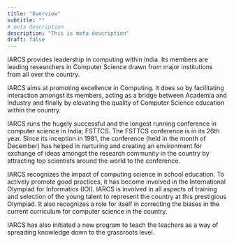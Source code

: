 ```yaml
---
title: "Overview"
subtitle: ""
# meta description
description: "This is meta description"
draft: false
---
```



IARCS provides leadership in computing within India. Its members are leading researchers in Computer Science drawn from major institutions from all over the country.

IARCS aims at promoting excellence in Computing. It does so by facilitating interaction amongst its members, acting as a bridge between Academia and Industry and finally by elevating the quality of Computer Science education within the country.

IARCS runs the hugely successful and the longest running conference in computer science in India; FSTTCS. The FSTTCS conference is in its 26th year. Since its inception in 1981, the conference (held in the month of December) has helped in nurturing and creating an environment for exchange of ideas amongst the research community in the country by attracting top scientists around the world to the conference.

IARCS recognizes the impact of computing science in school education. To actively promote good practices, it has become involved in the International Olympiad for Informatics (IOI). IARCS is involved in all aspects of training and selection of the young talent to represent the country at this prestigious Olympiad. It also recognizes a role for itself in correcting the biases in the current curriculum for computer science in the country.

IARCS has also initiated a new program to teach the teachers as a way of spreading knowledge down to the grassroots level.